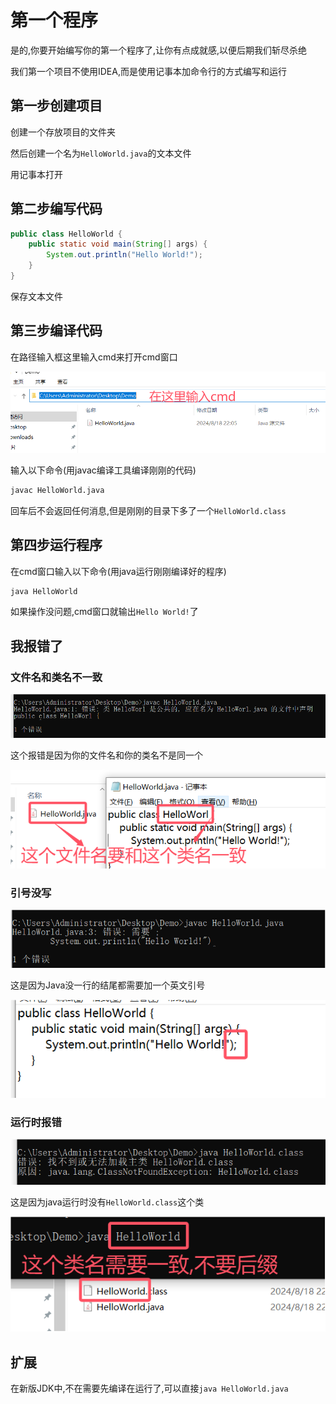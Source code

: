# 第一个程序

是的,你要开始编写你的第一个程序了,让你有点成就感,以便后期我们斩尽杀绝

我们第一个项目不使用IDEA,而是使用记事本加命令行的方式编写和运行

## 第一步创建项目

创建一个存放项目的文件夹

然后创建一个名为`HelloWorld.java`的文本文件

用记事本打开

## 第二步编写代码

```java
public class HelloWorld {
    public static void main(String[] args) {
        System.out.println("Hello World!");
    }
}
```

保存文本文件

## 第三步编译代码

在路径输入框这里输入cmd来打开cmd窗口

![4-1](assets/4-1.png)

输入以下命令(用javac编译工具编译刚刚的代码)

```cmd
javac HelloWorld.java
```

回车后不会返回任何消息,但是刚刚的目录下多了一个`HelloWorld.class`

## 第四步运行程序

在cmd窗口输入以下命令(用java运行刚刚编译好的程序)

```java
java HelloWorld
```

如果操作没问题,cmd窗口就输出`Hello World!`了

## 我报错了

### 文件名和类名不一致

![4-2](assets/4-2.png)

这个报错是因为你的文件名和你的类名不是同一个

![4-3](assets/4-3.png)

### 引号没写

![4-4](assets/4-4.png)

这是因为Java没一行的结尾都需要加一个英文引号

![4-5](assets/4-5.png)

### 运行时报错

![4-6](assets/4-6.png)

这是因为java运行时没有`HelloWorld.class`这个类

![4-7](assets/4-7.png)

## 扩展

在新版JDK中,不在需要先编译在运行了,可以直接`java HelloWorld.java`
